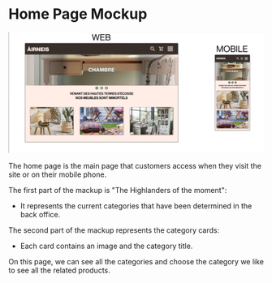 # Home Page Mockup

![Home Page Mockup](./images/homepage.png)

The home page is the main page that customers access when they visit the site or on their mobile phone.

The first part of the mackup is "The Highlanders of the moment":
- It represents the current categories that have been determined in the back office.

The second part of the mackup represents the category cards:
- Each card contains an image and the category title.

On this page, we can see all the categories and choose the category we like to see all the related products.
